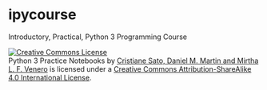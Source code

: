 # ipycourse

Introductory, Practical, Python 3 Programming Course

<a rel="license" href="http://creativecommons.org/licenses/by-sa/4.0/"><img alt="Creative Commons License" style="border-width:0" src="https://i.creativecommons.org/l/by-sa/4.0/88x31.png" /></a><br /><span xmlns:dct="http://purl.org/dc/terms/" href="http://purl.org/dc/dcmitype/InteractiveResource" property="dct:title" rel="dct:type">Python 3 Practice Notebooks</span> by <a xmlns:cc="http://creativecommons.org/ns#" href="https://github.com/daniel-ufabc/ipycourse" property="cc:attributionName" rel="cc:attributionURL">Cristiane Sato, Daniel M. Martin and Mirtha L. F. Venero</a> is licensed under a <a rel="license" href="http://creativecommons.org/licenses/by-sa/4.0/">Creative Commons Attribution-ShareAlike 4.0 International License</a>.
